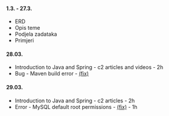 #### 1.3. - 27.3.
* ERD
* Opis teme
* Podjela zadataka
* Primjeri


#### 28.03.
* Introduction to Java and Spring - c2 articles and videos - 2h
* Bug - Maven build error - [(fix)](https://stackoverflow.com/questions/36427868/failed-to-execute-goal-org-apache-maven-pluginsmaven-surefire-plugin2-12test)


#### 29.03.
* Introduction to Java and Spring - c2 articles - 2h
* Error - MySQL default root permissions - [(fix)](https://askubuntu.com/a/940025) - 1h
